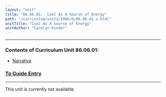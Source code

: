 ```yaml
---
layout: "unit"
title: "86.06.01:  Coal As A Source of Energy"
path: "/curriculum/units/1986/6/86.06.01.x.html"
unitTitle: "Coal As A Source of Energy"
unitAuthor: "Carolyn Kinder"
---
```

<body>
<hr/>
 <h3>
  Contents of Curriculum Unit 86.06.01:
 </h3>
 <ul>
  <a href="#a">
   <li>
    Narrative
   </li>
  </a>
 </ul>
 <h3>
  <a href="../../../guides/1986/6/86.06.01.x.html">
   To Guide Entry
  </a>
 </h3>
<hr/>
 This unit is currently not available.

</body>